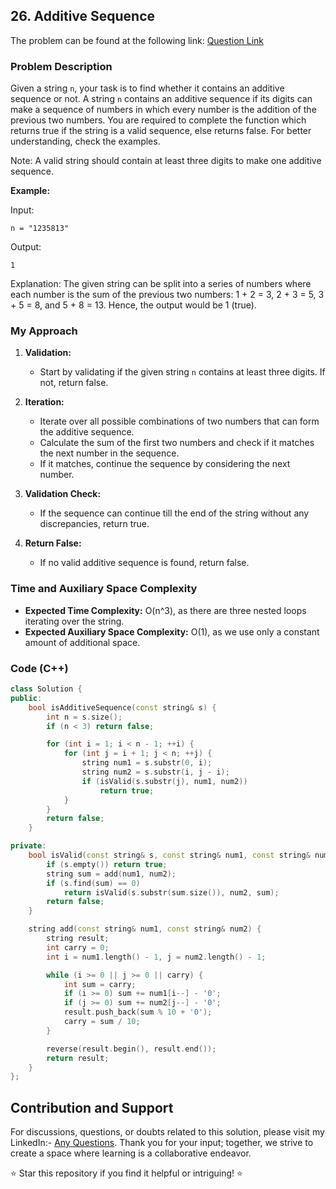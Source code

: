 ## 26. Additive Sequence

The problem can be found at the following link: [Question Link](https://www.geeksforgeeks.org/problems/additive-sequence/1)

### Problem Description

Given a string `n`, your task is to find whether it contains an additive sequence or not. A string `n` contains an additive sequence if its digits can make a sequence of numbers in which every number is the addition of the previous two numbers. You are required to complete the function which returns true if the string is a valid sequence, else returns false. For better understanding, check the examples.

Note: A valid string should contain at least three digits to make one additive sequence.

**Example:**

Input:
```
n = "1235813"
```
Output:
```
1
```
Explanation:
The given string can be split into a series of numbers where each number is the sum of the previous two numbers: 
1 + 2 = 3, 2 + 3 = 5, 3 + 5 = 8, and 5 + 8 = 13. Hence, the output would be 1 (true).


### My Approach 

1. **Validation:**
   - Start by validating if the given string `n` contains at least three digits. If not, return false.

2. **Iteration:**
   - Iterate over all possible combinations of two numbers that can form the additive sequence.
   - Calculate the sum of the first two numbers and check if it matches the next number in the sequence.
   - If it matches, continue the sequence by considering the next number.

3. **Validation Check:**
   - If the sequence can continue till the end of the string without any discrepancies, return true.

4. **Return False:**
   - If no valid additive sequence is found, return false.

### Time and Auxiliary Space Complexity

- **Expected Time Complexity:** O(n^3), as there are three nested loops iterating over the string.
- **Expected Auxiliary Space Complexity:** O(1), as we use only a constant amount of additional space.

### Code (C++)

```cpp
class Solution {
public:
    bool isAdditiveSequence(const string& s) {
        int n = s.size();
        if (n < 3) return false;

        for (int i = 1; i < n - 1; ++i) {
            for (int j = i + 1; j < n; ++j) {
                string num1 = s.substr(0, i);
                string num2 = s.substr(i, j - i);
                if (isValid(s.substr(j), num1, num2))
                    return true;
            }
        }
        return false;
    }

private:
    bool isValid(const string& s, const string& num1, const string& num2) {
        if (s.empty()) return true;
        string sum = add(num1, num2);
        if (s.find(sum) == 0)
            return isValid(s.substr(sum.size()), num2, sum);
        return false;
    }

    string add(const string& num1, const string& num2) {
        string result;
        int carry = 0;
        int i = num1.length() - 1, j = num2.length() - 1;

        while (i >= 0 || j >= 0 || carry) {
            int sum = carry;
            if (i >= 0) sum += num1[i--] - '0';
            if (j >= 0) sum += num2[j--] - '0';
            result.push_back(sum % 10 + '0');
            carry = sum / 10;
        }

        reverse(result.begin(), result.end());
        return result;
    }
};
```

## Contribution and Support

For discussions, questions, or doubts related to this solution, please visit my LinkedIn:- [Any Questions](https://www.linkedin.com/in/het-patel-8b110525a/). 
Thank you for your input; together, we strive to create a space where learning is a collaborative endeavor.

⭐ Star this repository if you find it helpful or intriguing! ⭐
